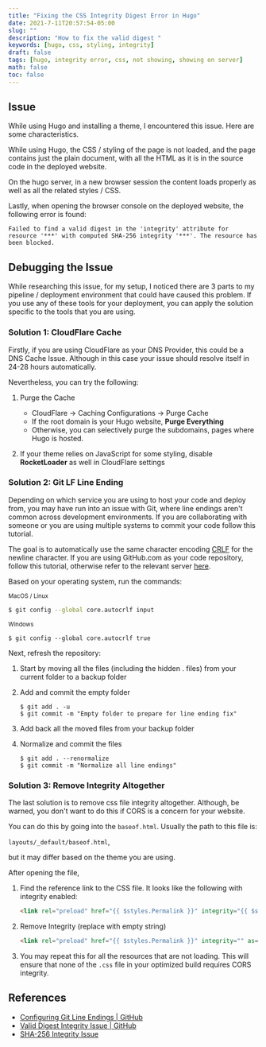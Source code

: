 ```yaml
---
title: "Fixing the CSS Integrity Digest Error in Hugo"
date: 2021-7-11T20:57:54-05:00
slug: ""
description: "How to fix the valid digest "
keywords: [hugo, css, styling, integrity]
draft: false
tags: [hugo, integrity error, css, not showing, showing on server]
math: false
toc: false
---
```


## Issue 

While using Hugo and installing a theme, I encountered this issue. Here are some characteristics. 

While using Hugo, the CSS / styling of the page is not loaded, and the page contains just the plain document, with all the HTML as it is in the source code in the deployed website.

On the hugo server, in a new browser session the content loads properly as well as all the related styles / CSS.

Lastly, when opening the browser console on the deployed website, the following error is found:

```
Failed to find a valid digest in the 'integrity' attribute for resource '***' with computed SHA-256 integrity '***'. The resource has been blocked.
```

## Debugging the Issue

While researching this issue, for my setup, I noticed there are 3 parts to my pipeline / deployment environment that could have caused this problem. If you use any of these tools for your deployment, you can apply the solution specific to the tools that you are using.

### Solution 1: CloudFlare Cache

Firstly, if you are using CloudFlare as your DNS Provider, this could be a DNS Cache Issue. Although in this case your issue should resolve itself in 24-28 hours automatically. 

Nevertheless, you can try the following:
1. Purge the Cache 

    * CloudFlare →  Caching Configurations → Purge Cache
    * If the root domain is your Hugo website, **Purge Everything**
    * Otherwise, you can selectively purge the subdomains, pages where Hugo is hosted.

2. If your theme relies on JavaScript for some styling, disable **RocketLoader** as well in CloudFlare settings

### Solution 2: Git LF Line Ending

Depending on which service you are using to host your code and deploy from, you may have run into an issue with Git, where line endings aren't common across development environments. If you are collaborating with someone or you are using multiple systems to commit your code follow this tutorial.

The goal is to automatically use the same character encoding [CRLF](https://en.wikipedia.org/wiki/Newline) for the newline character. If you are using GitHub.com as your code repository, follow this tutorial, otherwise refer to the relevant server [here](https://docs.github.com/en/enterprise-server@3.0/get-started/getting-started-with-git/configuring-git-to-handle-line-endings).

Based on your operating system, run the commands:

<small>MacOS / Linux</small>
```bash
$ git config --global core.autocrlf input
```

<small>Windows</small>
```
$ git config --global core.autocrlf true
```

Next, refresh the repository:

1. Start by moving all the files (including the hidden . files) from your current folder to a backup folder
2. Add and commit the empty folder

    ```
    $ git add . -u
    $ git commit -m "Empty folder to prepare for line ending fix"

    ```
3. Add back all the moved files from your backup folder
4. Normalize and commit the files

    ```
    $ git add . --renormalize
    $ git commit -m "Normalize all line endings"
    ```


### Solution 3: Remove Integrity Altogether

The last solution is to remove css file integrity altogether. Although, be warned, you don't want to do this if CORS is a concern for your website.

You can do this by going into the `baseof.html`. Usually the path to this file is:

`layouts/_default/baseof.html`, 

but it may differ based on the theme you are using.

After opening the file, 
1. Find the reference link to the CSS file. It looks like the following with integrity enabled:
    ```html
    <link rel="preload" href="{{ $styles.Permalink }}" integrity="{{ $styles.Data.Integrity }}" as="style" crossorigin="anonymous">
    ```
2. Remove Integrity (replace with empty string)
    ```html
    <link rel="preload" href="{{ $styles.Permalink }}" integrity="" as="style" crossorigin="anonymous">
    ```
3. You may repeat this for all the resources that are not loading. This will ensure that none of the `.css` file in your optimized build requires CORS integrity.


## References
* [Configuring Git Line Endings | GitHub](https://docs.github.com/en/get-started/getting-started-with-git/configuring-git-to-handle-line-endings)
* [Valid Digest Integrity Issue | GitHub](https://github.com/lxndrblz/anatole/issues/114#issuecomment-828750909)
* [SHA-256 Integrity Issue](https://github.com/alanorth/hugo-theme-bootstrap4-blog/issues/53)